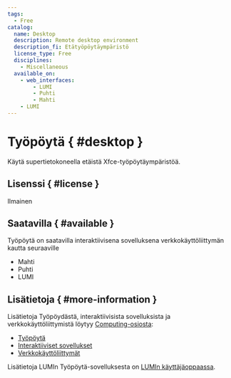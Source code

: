 ```yaml
---
tags:
  - Free
catalog:
  name: Desktop
  description: Remote desktop environment
  description_fi: Etätyöpöytäympäristö
  license_type: Free
  disciplines:
    - Miscellaneous
  available_on:
    - web_interfaces:
        - LUMI
        - Puhti
        - Mahti
    - LUMI
---
```


# Työpöytä { #desktop }

Käytä supertietokoneella etäistä Xfce-työpöytäympäristöä.

## Lisenssi { #license }

Ilmainen

## Saatavilla { #available }

Työpöytä on saatavilla interaktiivisena sovelluksena verkkokäyttöliittymän kautta seuraaville

- Mahti
- Puhti
- LUMI

## Lisätietoja { #more-information }

Lisätietoja Työpöydästä, interaktiivisista sovelluksista ja verkkokäyttöliittymistä löytyy [Computing-osiosta](../computing/index.md):

- [Työpöytä](../computing/webinterface/desktop.md)
- [Interaktiiviset sovellukset](../computing/webinterface/apps.md)
- [Verkkokäyttöliittymät](../computing/webinterface/index.md)

Lisätietoja LUMIn Työpöytä-sovelluksesta on [LUMIn käyttäjäoppaassa](https://docs.lumi-supercomputer.eu/runjobs/webui/desktop/).